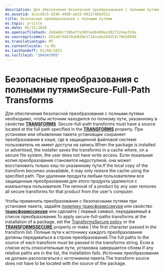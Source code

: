 ```yaml
---
description: Для обеспечения безопасной преобразования с полными путями необходимо, чтобы источник находился по полному пути, указанному в свойстве TRANSFORMs.
ms.assetid: 9c1cd6c5-d246-49d8-a632-991274bb4511
title: Безопасные преобразования с полными путями
ms.topic: article
ms.date: 05/31/2018
ms.openlocfilehash: 2b8a60cf30beffe3831ed6489ea3827124ae319a
ms.sourcegitcommit: 831e8f3db78ab820e1710cede244553c70e50500
ms.translationtype: MT
ms.contentlocale: ru-RU
ms.lasthandoff: 01/08/2021
ms.locfileid: "104547095"
---
```

# <a name="secure-full-path-transforms"></a><span data-ttu-id="25761-103">Безопасные преобразования с полными путями</span><span class="sxs-lookup"><span data-stu-id="25761-103">Secure-Full-Path Transforms</span></span>

<span data-ttu-id="25761-104">Для обеспечения безопасной преобразования с полными путями необходимо, чтобы источник находился по полному пути, указанному в свойстве [**TRANSFORMS**](transforms.md) .</span><span class="sxs-lookup"><span data-stu-id="25761-104">Secure-full-path transforms must have a source located at the full path specified in the [**TRANSFORMS**](transforms.md) property.</span></span> <span data-ttu-id="25761-105">При установке или объявлении пакета установщик сохраняет преобразования в кэше, где в защищенной файловой системе пользователь не имеет доступа на запись.</span><span class="sxs-lookup"><span data-stu-id="25761-105">When the package is installed or advertised, the installer saves the transforms in a cache where, on a secure file system, the user does not have write access.</span></span> <span data-ttu-id="25761-106">Если локальная копия преобразования становится недоступной, она может восстановить только кэш по указанному пути.</span><span class="sxs-lookup"><span data-stu-id="25761-106">If the local copy of the transform becomes unavailable, it may only restore the cache using the specified path.</span></span> <span data-ttu-id="25761-107">При удалении продукта любым пользователем все защищенные преобразования для этого продукта удаляются с компьютера пользователя.</span><span class="sxs-lookup"><span data-stu-id="25761-107">The removal of a product by any user removes all secure transforms for that product from the user's computer.</span></span>

<span data-ttu-id="25761-108">Чтобы применить преобразования с безопасными путями при установке пакета, задайте [политику трансформссекуре](transformssecure-policy.md) или свойство [**трансформссекуре**](transformssecure.md) или сделайте \| первый символ, передаваемый в список преобразования.</span><span class="sxs-lookup"><span data-stu-id="25761-108">To apply secure-full-paths transforms at the installation of a package, set the [TransformsSecure policy](transformssecure-policy.md) or the [**TRANSFORMSSECURE**](transformssecure.md) property or make \| the first character passed in the transform list.</span></span> <span data-ttu-id="25761-109">Полные пути к источнику каждого преобразования должны передаваться в строке преобразований.</span><span class="sxs-lookup"><span data-stu-id="25761-109">The full paths to the source of each transform must be passed in the transforms string.</span></span> <span data-ttu-id="25761-110">Если в списке есть относительные пути, установка завершается сбоем.</span><span class="sxs-lookup"><span data-stu-id="25761-110">If any relative paths are in the list, the installation fails.</span></span> <span data-ttu-id="25761-111">Источник преобразования не должен располагаться с источником пакета.</span><span class="sxs-lookup"><span data-stu-id="25761-111">The transform source does not have to be located with the source of the package.</span></span>

 

 



